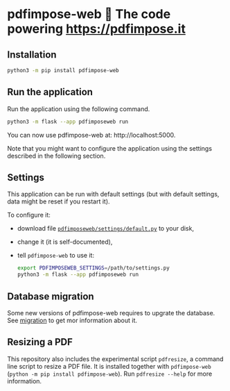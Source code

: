 # pdfimpose-web 📕 The code powering https://pdfimpose.it

## Installation

```sh
python3 -m pip install pdfimpose-web
```

## Run the application

Run the application using the following command.

```sh
python3 -m flask --app pdfimposeweb run
```

You can now use pdfimpose-web at: http://localhost:5000.

Note that you might want to configure the application using the settings described in the following section.

## Settings

This application can be run with default settings (but with default settings, data might be reset if you restart it).

To configure it:

- download file [`pdfimposeweb/settings/default.py`](https://framagit.org/spalax/pdfimpose-web/-/raw/main/pdfimposeweb/settings/default.py?inline=false) to your disk,
- change it (it is self-documented),
- tell `pdfimpose-web` to use it:

  ```sh
  export PDFIMPOSEWEB_SETTINGS=/path/to/settings.py
  python3 -m flask --app pdfimposeweb run
  ```

## Database migration

Some new versions of pdfimpose-web requires to upgrate the database. See [migration](migration/README.md) to get mor information about it.

## Resizing a PDF

This repository also includes the experimental script `pdfresize`, a command line script to resize a PDF file. It is installed together with `pdfimpose-web` (`python -m pip install pdfimpose-web`). Run `pdfresize --help` for more information.
